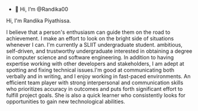 - 👋 Hi, I’m @Randika00

Hi, I'm Randika Piyathissa.  

I believe that a person's enthusiasm can guide them on the road to achievement. I make an effort to look on the bright side of situations whenever I can. I'm currently a SLIIT undergraduate student. ambitious, self-driven, and trustworthy undergraduate interested in obtaining a degree in computer science and software engineering. 
In addition to having expertise working with other developers and stakeholders, I am adept at spotting and fixing technical issues.I'm good at communicating both verbally and in writing, and I enjoy working in fast-paced environments.
An efficient team player with strong interpersonal and communication skills who prioritizes accuracy in outcomes and puts forth significant effort to fulfill project goals. She is also a quick learner who consistently looks for opportunities to gain new technological abilities. 
